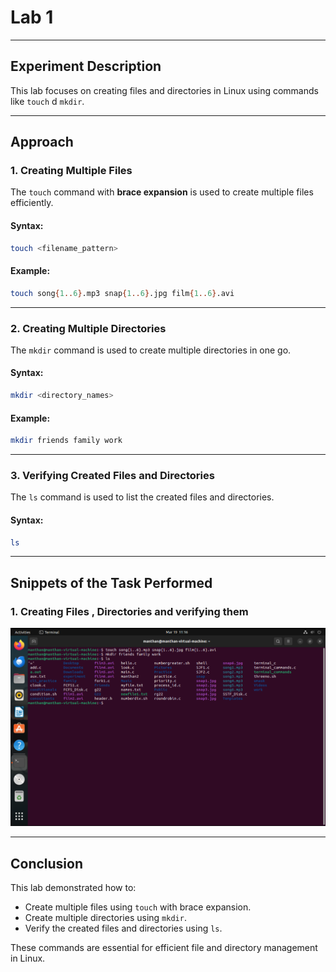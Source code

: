 # Lab 1 

---

## Experiment Description
This lab focuses on creating files and directories in Linux using commands like `touch` d `mkdir`.

---

## Approach

### 1. Creating Multiple Files
The `touch` command with **brace expansion** is used to create multiple files efficiently.

#### Syntax:
```bash
touch <filename_pattern>
```

#### Example:
```bash
touch song{1..6}.mp3 snap{1..6}.jpg film{1..6}.avi
```

---

### 2. Creating Multiple Directories
The `mkdir` command is used to create multiple directories in one go.

#### Syntax:
```bash
mkdir <directory_names>
```

#### Example:
```bash
mkdir friends family work
```

---

### 3. Verifying Created Files and Directories
The `ls` command is used to list the created files and directories.

#### Syntax:
```bash
ls
```

---

## Snippets of the Task Performed

### 1. Creating Files , Directories and verifying them
![Creating Files and Directories](./Output1.png)

---

## Conclusion
This lab demonstrated how to:
- Create multiple files using `touch` with brace expansion.
- Create multiple directories using `mkdir`.
- Verify the created files and directories using `ls`.

These commands are essential for efficient file and directory management in Linux.
